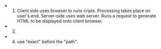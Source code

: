 * 1. Client side uses browser to runs cripts. Processing takes place on user's end. Server-side uses web server. Runs a request to generate HTML to be displayed onto client browser.

* 2. 

* 4. use "exact" before the "path".
